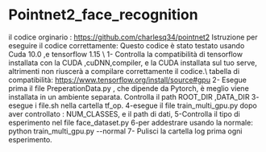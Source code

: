 # Pointnet2_face_recognition

il codice orginario : https://github.com/charlesq34/pointnet2
Istruzione per eseguire il codice correttamente:
Questo codice è stato testato usando Cuda 10.0 ,e tensorflow 1.15 \\
1- Controlla la compatibilità di tensorflow installata con la CUDA ,cuDNN,compiler, e la CUDA installata sul tuo serve, altrimenti non riuscerà a compilare correttamente il codice.\\
tabella di compatibilità: https://www.tensorflow.org/install/source#gpu
2- Esegue prima il file PreperationData.py , che dipende da Pytorch, è meglio viene installata in un ambiente separata. Controlla il path ROOT_DIR ,DATA_DIR
3- esegue i file.sh nella cartella tf_op.
4-esegue il file train_multi_gpu.py dopo aver controllato : NUM_CLASSES, e il path di dati,
5-Controlla il tipo di esperimento nel file face_dataset.py
6-per addestrare usando la normale: python train_multi_gpu.py --normal
7- Pulisci la cartella log prima ogni esperimento.



